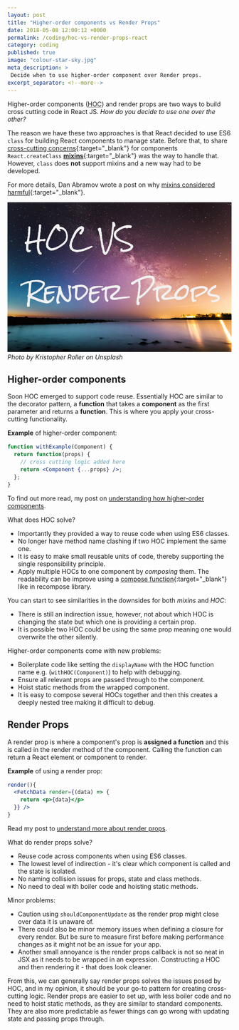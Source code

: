 ```yaml
---
layout: post
title: "Higher-order components vs Render Props"
date: 2018-05-08 12:00:12 +0000
permalink: /coding/hoc-vs-render-props-react
category: coding
published: true
image: "colour-star-sky.jpg"
meta_description: >
 Decide when to use higher-order component over Render props.
excerpt_separator: <!--more-->
---
```


Higher-order components (<abbr title="higher-order component">HOC</abbr>) and render props are two ways to build cross cutting code in React JS. _How do you decide to use one over the other?_

<!--more-->

The reason we have these two approaches is that React decided to use ES6 `class` for building React components to manage state. Before that, to share [cross-cutting concerns](https://stackoverflow.com/questions/23700540/cross-cutting-concern-example){:target="\_blank"} for components `React.createClass` [**mixins**](https://github.com/facebook/react/blob/0.14-stable/docs/docs/05-reusable-components.md#mixins){:target="\_blank"} was the way to handle that. However, `class` does **not** support mixins and a new way had to be developed.

For more details, Dan Abramov wrote a post on why [mixins considered harmful](https://reactjs.org/blog/2016/07/13/mixins-considered-harmful.html){:target="\_blank"}.

![Colourful starry night](/images/colour-star-sky.jpg)
_Photo by Kristopher Roller on Unsplash_

## Higher-order components

Soon HOC emerged to support code reuse. Essentially HOC are similar to the decorator pattern, a **function** that takes a **component** as the first parameter and returns a **function**. This is where you apply your cross-cutting functionality.

**Example** of higher-order component:

```jsx
function withExample(Component) {
  return function(props) {
    // cross cutting logic added here
    return <Component {...props} />;
  };
}
```

To find out more read, my post on [understanding how higher-order components](/coding/understanding-higher-order-components).

What does HOC solve?

- Importantly they provided a way to reuse code when using ES6 classes.
- No longer have method name clashing if two HOC implement the same one.
- It is easy to make small reusable units of code, thereby supporting the single responsibility principle.
- Apply multiple HOCs to one component by _composing_ them. The readability can be improve using a [compose function](https://github.com/acdlite/recompose#composition){:target="\_blank"} like in recompose library.

You can start to see similarities in the downsides for both _mixins_ and _HOC_:

- There is still an indirection issue, however, not about which HOC is changing the state but which one is providing a certain prop.
- It is possible two HOC could be using the same prop meaning one would overwrite the other silently.

Higher-order components come with new problems:

- Boilerplate code like setting the `displayName` with the HOC function name e.g. (`withHOC(Component)`) to help with debugging.
- Ensure all relevant props are passed through to the component.
- Hoist static methods from the wrapped component.
- It is easy to compose several HOCs together and then this creates a deeply nested tree making it difficult to debug.

## Render Props

A render prop is where a component's prop is **assigned a function** and this is called in the render method of the component. Calling the function can return a React element or component to render.

**Example** of using a render prop:

```jsx
render(){
  <FetchData render={(data) => {
    return <p>{data}</p>
  }} />
}
```

Read my post to [understand more about render props](/coding/understanding-render-props-react-js).

What do render props solve?

- Reuse code across components when using ES6 classes.
- The lowest level of indirection - it's clear which component is called and the state is isolated.
- No naming collision issues for props, state and class methods.
- No need to deal with boiler code and hoisting static methods.

Minor problems:

- Caution using `shouldComponentUpdate` as the render prop might close over data it is unaware of.
- There could also be minor memory issues when defining a closure for every render. But be sure to measure first before making performance changes as it might not be an issue for your app.
- Another small annoyance is the render props callback is not so neat in JSX as it needs to be wrapped in an expression. Constructing a HOC and then rendering it - that does look cleaner.

From this, we can generally say render props solves the issues posed by HOC, and in my opinion, it should be your go-to pattern for creating cross-cutting logic. Render props are easier to set up, with less boiler code and no need to hoist static methods, as they are similar to standard components. They are also more predictable as fewer things can go wrong with updating state and passing props through.
